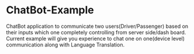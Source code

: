 # ChatBot-Example
ChatBot application to communicate two users(Driver/Passenger) based on their inputs which one completely controlling from server side/dash board. Current example will give you experience to chat one on one(device level) communication along with Language Translation.
